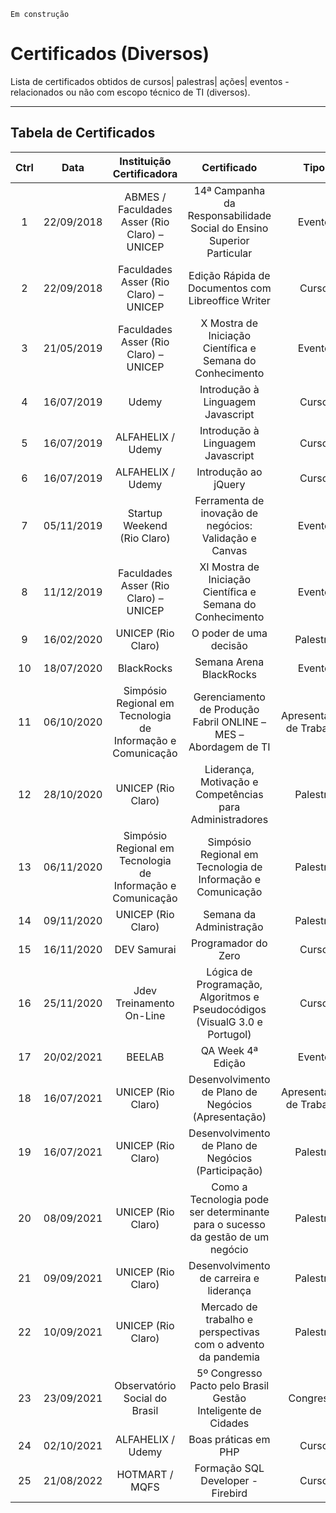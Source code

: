 `Em construção`

# Certificados (Diversos)
Lista de certificados obtidos de cursos| palestras| ações| eventos - relacionados ou não com escopo técnico de TI (diversos).

------

## Tabela de Certificados

|Ctrl|Data|Instituição Certificadora|Certificado|Tipo|Modalidade|
|:---:|:---:|:---:|:---:|:---:|:---:|
|1|22/09/2018|ABMES / Faculdades Asser (Rio Claro) – UNICEP|14ª Campanha da Responsabilidade Social do Ensino Superior Particular|Evento|Presencial|
|2|22/09/2018|Faculdades Asser (Rio Claro) – UNICEP|Edição Rápida de Documentos com Libreoffice Writer|Curso|Presencial|
|3|21/05/2019|Faculdades Asser (Rio Claro) – UNICEP|X Mostra de Iniciação Científica e Semana do Conhecimento|Evento|Presencial|
|4|16/07/2019|Udemy|Introdução à Linguagem Javascript|Curso|Online|
|5|16/07/2019|ALFAHELIX / Udemy|Introdução à Linguagem Javascript|Curso|Online|
|6|16/07/2019|ALFAHELIX / Udemy|Introdução ao jQuery|Curso|Online|
|7|05/11/2019|Startup Weekend (Rio Claro)|Ferramenta de inovação de negócios: Validação  e Canvas|Evento|Online|
|8|11/12/2019|Faculdades Asser (Rio Claro) – UNICEP|XI Mostra de Iniciação Científica e Semana do Conhecimento|Evento|Presencial|
|9|16/02/2020|UNICEP (Rio Claro)|O poder de uma decisão|Palestra|Online|
|10|18/07/2020|BlackRocks|Semana Arena BlackRocks|Evento|Online|
|11|06/10/2020|Simpósio Regional em Tecnologia de Informação e Comunicação|Gerenciamento de Produção Fabril ONLINE – MES – Abordagem de TI|Apresentação de Trabalho|Online|
|12|28/10/2020|UNICEP (Rio Claro)|Liderança, Motivação e Competências para Administradores|Palestra|Online|
|13|06/11/2020|Simpósio Regional em Tecnologia de Informação e Comunicação|Simpósio Regional em Tecnologia de Informação e Comunicação|Palestra|Online|
|14|09/11/2020|UNICEP (Rio Claro)|Semana da Administração|Palestra|Online|
|15|16/11/2020|DEV Samurai|Programador do Zero|Curso|Online|
|16|25/11/2020|Jdev Treinamento On-Line|Lógica de Programação, Algoritmos e Pseudocódigos (VisualG 3.0 e Portugol)|Curso|Online|
|17|20/02/2021|BEELAB|QA Week 4ª Edição|Evento|Online|
|18|16/07/2021|UNICEP (Rio Claro)|Desenvolvimento de Plano de Negócios (Apresentação)|Apresentação de Trabalho|Online|
|19|16/07/2021|UNICEP (Rio Claro)|Desenvolvimento de Plano de Negócios (Participação)|Palestra|Online|
|20|08/09/2021|UNICEP (Rio Claro)|Como a Tecnologia pode ser determinante para o sucesso da gestão de um negócio|Palestra|Online|
|21|09/09/2021|UNICEP (Rio Claro)|Desenvolvimento de carreira e liderança|Palestra|Online|
|22|10/09/2021|UNICEP (Rio Claro)|Mercado de trabalho e perspectivas com o advento da pandemia|Palestra|Online|
|23|23/09/2021|Observatório Social do Brasil|5º Congresso Pacto pelo Brasil Gestão Inteligente de Cidades|Congresso|Online|
|24|02/10/2021|ALFAHELIX / Udemy|Boas práticas em PHP|Curso|Online|
|25|21/08/2022|HOTMART / MQFS|Formação SQL Developer  - Firebird|Curso|Online|

